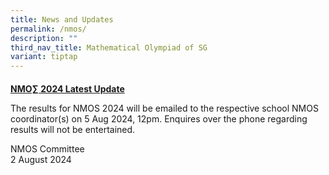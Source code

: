 ```yaml
---
title: News and Updates
permalink: /nmos/
description: ""
third_nav_title: Mathematical Olympiad of SG
variant: tiptap
---
```

<h4></h4>
<p><strong><u>NMO∑ 2024 Latest Update</u></strong>
</p>
<p>The results for NMOS 2024 will be emailed to the respective school NMOS
coordinator(s) on 5 Aug 2024, 12pm. Enquires over the phone regarding results
will not be entertained.</p>
<p>NMOS Committee
<br>2 August 2024</p>